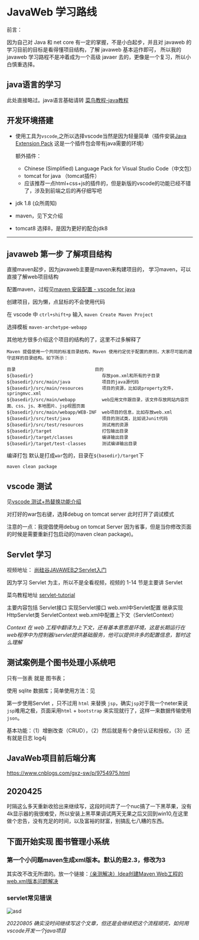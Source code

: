 # JavaWeb 学习路线
前言：

因为自己对 Java 和 net core 有一定的掌握，不是小白起步，并且对 javaweb 的学习目前的目标是看得懂项目结构，了解 javaweb 基本运作即可，
所以我的 javaweb 学习路程不是冲着成为一个高级 javaer 去的，更像是一个复习，所以小白慎重选择。

## java语言的学习
此处直接略过。java语言基础请转 [菜鸟教程-java教程](https://www.runoob.com/java/java-tutorial.html)

## 开发环境搭建
* 使用工具为`vscode`,之所以选择vscode当然是因为轻量简单（插件安装[Java Extension Pack](https://marketplace.visualstudio.com/items?itemName=vscjava.vscode-java-pack)
这是一个插件包会带有java需要的环境）

  额外插件：
    + Chinese (Simplified) Language Pack for Visual Studio Code（中文包）
    + tomcat for java （tomcat插件）
    + 应该推荐一点html+css+js的插件的，但是新版的vscode的功能已经不错了，涉及到前端之后的再仔细写吧

* jdk 1.8 (众所周知)

* maven，见下文介绍

* tomcat8 选择8，是因为更好的配合jdk8

<hr />

## javaweb 第一步 了解项目结构
直接maven起步，因为javaweb主要是maven来构建项目的，
学习maven，可以直接了解web项目结构

配置maven，过程见[maven 安装配置 - vscode for java](https://blog.csdn.net/qq_34332733/article/details/105461978)

创建项目，因为懒，点鼠标的不会使用代码

在 vscode 中 `ctrl+shift+p` 输入 `maven Create Maven Project`

选择模板 `maven-archetype-webapp`

其他地方很多介绍这个项目的结构的了，这里不过多解释了

```
Maven 提倡使用一个共同的标准目录结构，Maven 使用约定优于配置的原则，大家尽可能的遵守这样的目录结构。如下所示：

目录	                            目的
${basedir}	                        存放pom.xml和所有的子目录
${basedir}/src/main/java	        项目的java源代码
${basedir}/src/main/resources	    项目的资源，比如说property文件，springmvc.xml
${basedir}/src/main/webapp          web应用文件跟目录，该文件存放网站内容页面、css、js、本地图片、jsp视图页面
${basedir}/src/main/webapp/WEB-INF	web项目的信息，比如存放web.xml
${basedir}/src/test/java	        项目的测试类，比如说Junit代码
${basedir}/src/test/resources	    测试用的资源
${basedir}/target	                打包输出目录
${basedir}/target/classes	        编译输出目录
${basedir}/target/test-classes	    测试编译输出目录

```

编译打包 默认是打成`war`包的，目录在`${basedir}/target`下
    
    maven clean package 

## vscode 测试
见[vscode 测试+热替换功能介绍](https://blog.csdn.net/qq_34332733/article/details/105497776)

对打好的war包右键，选择debug on tomcat server 此时打开了调试模式

注意的一点：我提倡使用debug on tomcat Server 因为省事，但是当你修改页面的时候是需要重新打包启动的(maven clean package)。

## Servlet 学习
视频地址： [尚硅谷JAVAWEB之Servlet入门](https://www.bilibili.com/video/BV1JJ411q7ik)

因为学习 Servlet 为主，所以不是全看视频，视频的 1-14 节是主要讲 Servlet

菜鸟教程地址 [servlet-tutorial](https://www.runoob.com/servlet/servlet-tutorial.html)

主要内容包括 Servlet接口 实现Servlet接口 web.xml中Servlet配置 继承实现HttpServlet类 ServletContext web.xml中配置上下文（ServletContext）

*Context 在 web 工程中翻译为上下文，还有基本意思是环境，这是长期运行在web程序中为控制器/servlet提供基础服务，他可以提供许多的配置信息，暂时这么理解*

<!-- 20200417 -->

## 测试案例是个图书处理小系统吧
只有一张表 就是 图书表；

使用 sqlite 数据库；简单使用方法：见[]()

第一步使用Servlet ，只不过用 `html` 来替换 `jsp`，确实`jsp`对于我一个neter来说`jsp`难用之极，页面采用`html` + `bootstrap` 来实现就行了，这样一来数据传输使用`json`。

基本功能：（1）增删改查（CRUD），（2）然后就是有个身份认证和授权，（3）还有就是日志 log4j

## JavaWeb项目前后端分离
https://www.cnblogs.com/gxz-sw/p/9754975.html


## 2020425 
时隔这么多天重新收拾出来继续写，这段时间弄了一个nuc搞了一下黑苹果，没有4k显示器的我很难受，所以安装上黑苹果调试两天无果之后又回到win10,在这里做个忠告，没有充足的时间，以及富裕的财富，别搞乱七八糟的东西。

## 下面开始实现 图书管理小系统

### 第一个小问题maven生成xml版本。默认的是2.3，修改为3
其实改不改无所谓的。放一个链接：[（亲测解决）Idea创建Maven Web工程的web.xml版本问题解决](https://blog.csdn.net/sinat_34104446/article/details/82895337)

### servlet常见错误
![asd](https://gitcode.net/archive/images/-/raw/master/20220815/servlet%E5%B8%B8%E8%A7%81%E9%94%99%E8%AF%AF.png)

*20220805 确实没时间继续写这个文章，但还是会继续把这个流程顺完，如何用vscode开发一个java项目*